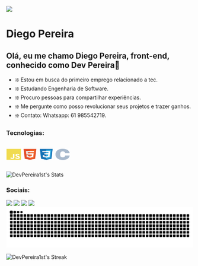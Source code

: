 ![](https://komarev.com/ghpvc/?username=DevPereira1st&color=green)
# Diego Pereira
## Olá, eu me chamo Diego Pereira, front-end, conhecido como Dev Pereira👋

- ❇️ Estou em busca do primeiro emprego relacionado a tec.
- ❇️ Estudando Engenharia de Software.
- ❇️ Procuro pessoas para compartilhar experiências.
- ❇️ Me pergunte como posso revolucionar seus projetos e trazer ganhos.
- ❇️ Contato: Whatsapp: 61 985542719.

### Tecnologias:

<div style="display: inline_block"> <br>
  <img align="center" alt="Pereira-Js" height="30" width="40" src="https://raw.githubusercontent.com/devicons/devicon/master/icons/javascript/javascript-plain.svg">
  <img align="center" alt="Pereira-HTML" height="30" width="40" src="https://raw.githubusercontent.com/devicons/devicon/master/icons/html5/html5-original.svg">
  <img align="center" alt="Pereira-CSS" height="30" width="40" src="https://raw.githubusercontent.com/devicons/devicon/master/icons/css3/css3-original.svg">
  <img align="center" alt="Pereira-C" height="30" width="40" src="https://raw.githubusercontent.com/devicons/devicon/master/icons/c/c-original.svg">
</div><br>

![DevPereira1st's Stats](https://github-readme-stats.vercel.app/api?username=DevPereira1st&theme=merko&show_icons=true&hide_border=false&count_private=false)

### Sociais:
<div> 
  <a href="https://instagram.com/dev.dpereira" target="_blank"><img src="https://img.shields.io/badge/-%23E4405F?style=for-the-badge&logo=instagram&logoColor=green" target="_blank"></a>
  <a href = "mailto:udyegopereira@gmail.com"><img src="https://img.shields.io/badge/-%23333?style=for-the-badge&logo=gmail&logoColor=green" target="_blank"></a>
  <a href="https://api.whatsapp.com/send/?phone=5561985542719" target="_blank"><img src="https://img.shields.io/badge/-%230077B5?style=for-the-badge&logo=whatsapp&logoColor=green" target="_blank"></a> 
  <a href="https://www.linkedin.com/in/diego-pereira-8b3063249" target="_blank"><img src="https://img.shields.io/badge/-linkedIn-%230077B5?style=for-the-badge&logo=linkedin&logoColor=green" target="_blank"></a> 
</div>

 <picture>
  <source media="(prefers-color-scheme: dark)" srcset="https://raw.githubusercontent.com/DevPereira1st/DevPereira1st/output/github-contribution-grid-snake-dark.svg">
  <source media="(prefers-color-scheme: light)" srcset="https://raw.githubusercontent.com/DevPereira1st/DevPereira1st/output/github-contribution-grid-snake.svg">
  <img alt="github contribution grid snake animation" src="https://raw.githubusercontent.com/DevPereira1st/DevPereira1st/output/github-contribution-grid-snake.svg">
</picture>

![DevPereira1st's Streak](https://github-readme-streak-stats.herokuapp.com/?user=DevPereira1st&theme=merko&hide_border=false)
